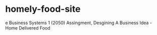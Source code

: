# homely-food-site
 e Business Systems 1 (2050) Assingment, Desgining A Business Idea - Home Delivered Food
